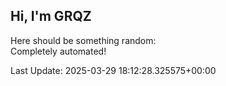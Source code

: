 ## Hi, I'm GRQZ
Here should be something random:  
Completely automated!

Last Update: 2025-03-29 18:12:28.325575+00:00
